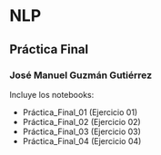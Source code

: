 # NLP
## Práctica Final
### José Manuel Guzmán Gutiérrez

Incluye los notebooks:

- Práctica_Final_01 (Ejercicio 01)
- Práctica_Final_02 (Ejercicio 02)
- Práctica_Final_03 (Ejercicio 03)
- Práctica_Final_04 (Ejercicio 04)